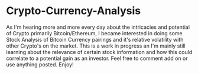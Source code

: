 # Crypto-Currency-Analysis
As I'm hearing more and more every day about the intricacies and potential of Crypto primarily Bitcoin/Ethereum, I became interested in doing some Stock Analysis of Bitcoin Currency pairings and it's relative volatility with other Crypto's on the market. This is a work in progress an I'm mainly still learning about the relevance of certain stock information and how this could correlate to a potential gain as an investor. Feel free to comment add on or use anything posted. Enjoy!
